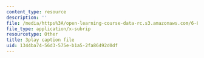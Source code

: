 ```yaml
---
content_type: resource
description: ''
file: /media/https%3A/open-learning-course-data-rc.s3.amazonaws.com/6-849-geometric-folding-algorithms-linkages-origami-polyhedra-fall-2012/1344ba7456d3575eb1a52fa86492d0df_wBR4Q6nFyqk.vtt
file_type: application/x-subrip
resourcetype: Other
title: 3play caption file
uid: 1344ba74-56d3-575e-b1a5-2fa86492d0df
---
```


